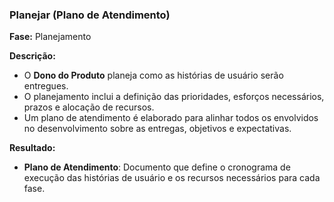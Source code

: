 
### **Planejar (Plano de Atendimento)**
   
**Fase:** Planejamento  
  
**Descrição:**  
- O **Dono do Produto** planeja como as histórias de usuário serão entregues.  
- O planejamento inclui a definição das prioridades, esforços necessários, prazos e alocação de recursos.  
- Um plano de atendimento é elaborado para alinhar todos os envolvidos no desenvolvimento sobre as entregas, objetivos e expectativas.
  
**Resultado:**  
- **Plano de Atendimento**: Documento que define o cronograma de execução das histórias de usuário e os recursos necessários para cada fase.
